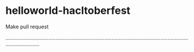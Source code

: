 # helloworld-hacltoberfest
Make pull request

...................................................................................................................................................
